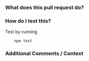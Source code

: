 ### What does this pull request do?

### How do I test this?
Test by running 
```
    npm test
```

### Additional Comments / Context